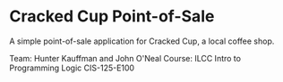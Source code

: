# Cracked Cup Point-of-Sale
A simple point-of-sale application for Cracked Cup, a local coffee shop.

Team: Hunter Kauffman and John O'Neal
Course: ILCC Intro to Programming Logic CIS-125-E100